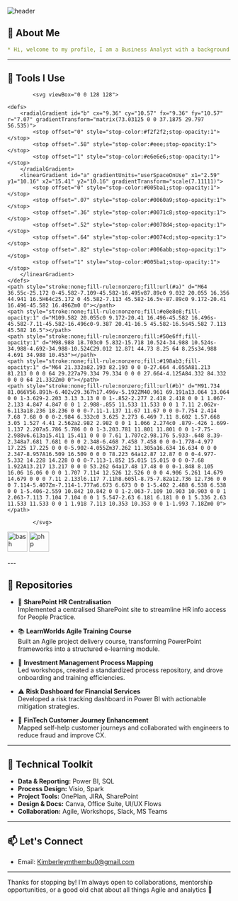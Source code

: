 ![header](https://capsule-render.vercel.app/api?type=waving&height=200&color=gradient&text=Welcome%10to%10my%10GitHub)

## 💼 About Me

```yaml
* Hi, welcome to my profile, I am a Business Analyst with a background in Information Systems. This Github is used showcase my SQL and data analysis*
```

---

## 🚀 Tools I Use 

<p align="left">
  
            <svg viewBox="0 0 128 128">
            
    <defs>
        <radialGradient id="b" cx="9.36" cy="10.57" fx="9.36" fy="10.57" r="7.07" gradientTransform="matrix(73.03125 0 0 37.1875 29.797 56.535)">
            <stop offset="0" style="stop-color:#f2f2f2;stop-opacity:1"></stop>
            <stop offset=".58" style="stop-color:#eee;stop-opacity:1"></stop>
            <stop offset="1" style="stop-color:#e6e6e6;stop-opacity:1"></stop>
        </radialGradient>
        <linearGradient id="a" gradientUnits="userSpaceOnUse" x1="2.59" y1="10.16" x2="15.41" y2="10.16" gradientTransform="scale(7.11111)">
            <stop offset="0" style="stop-color:#005ba1;stop-opacity:1"></stop>
            <stop offset=".07" style="stop-color:#0060a9;stop-opacity:1"></stop>
            <stop offset=".36" style="stop-color:#0071c8;stop-opacity:1"></stop>
            <stop offset=".52" style="stop-color:#0078d4;stop-opacity:1"></stop>
            <stop offset=".64" style="stop-color:#0074cd;stop-opacity:1"></stop>
            <stop offset=".82" style="stop-color:#006abb;stop-opacity:1"></stop>
            <stop offset="1" style="stop-color:#005ba1;stop-opacity:1"></stop>
        </linearGradient>
    </defs>
    <path style="stroke:none;fill-rule:nonzero;fill:url(#a)" d="M64 36.55c-25.172 0-45.582-7.109-45.582-16.495v87.89c0 9.032 20.055 16.356 44.941 16.5H64c25.172 0 45.582-7.113 45.582-16.5v-87.89c0 9.172-20.41 16.496-45.582 16.496Zm0 0"></path>
    <path style="stroke:none;fill-rule:nonzero;fill:#e8e8e8;fill-opacity:1" d="M109.582 20.055c0 9.172-20.41 16.496-45.582 16.496s-45.582-7.11-45.582-16.496c0-9.387 20.41-16.5 45.582-16.5s45.582 7.113 45.582 16.5"></path>
    <path style="stroke:none;fill-rule:nonzero;fill:#50e6ff;fill-opacity:1" d="M98.988 18.703c0 5.832-15.718 10.524-34.988 10.524s-34.988-4.692-34.988-10.524C29.012 12.871 44.73 8.25 64 8.25s34.988 4.691 34.988 10.453"></path>
    <path style="stroke:none;fill-rule:nonzero;fill:#198ab3;fill-opacity:1" d="M64 21.332a82.193 82.193 0 0 0-27.664 4.055A81.213 81.213 0 0 0 64 29.227a79.334 79.334 0 0 0 27.664-4.125A84.332 84.332 0 0 0 64 21.332Zm0 0"></path>
    <path style="stroke:none;fill-rule:nonzero;fill:url(#b)" d="M91.734 81.066V56.891h-6.402v29.367h17.496v-5.192ZM40.961 69.191a13.064 13.064 0 0 1-3.629-2.203 3.13 3.13 0 0 1-.852-2.277 2.418 2.418 0 0 1 1.067-2.133 4.847 4.847 0 0 1 2.988-.855 11.533 11.533 0 0 1 7.11 2.062v-6.113a18.236 18.236 0 0 0-7.11-1.137 11.67 11.67 0 0 0-7.754 2.414 7.68 7.68 0 0 0-2.984 6.332c0 3.625 2.273 6.469 7.11 8.602 1.57.668 3.05 1.527 4.41 2.562a2.982 2.982 0 0 1 1.066 2.274c0 .879-.426 1.699-1.137 2.207a5.786 5.786 0 0 1-3.203.781 11.801 11.801 0 0 1-7.75-2.988v6.613a15.411 15.411 0 0 0 7.61 1.707c2.98.176 5.933-.648 8.39-2.348a7.681 7.681 0 0 0 2.348-6.468 7.458 7.458 0 0 0-1.778-4.977 17.225 17.225 0 0 0-5.902-4.055Zm37.262 11.305a16.634 16.634 0 0 0 2.347-8.957A16.509 16.509 0 0 0 78.223 64a12.87 12.87 0 0 0-4.977-5.332 14.228 14.228 0 0 0-7.113-1.852 15.015 15.015 0 0 0-7.68 1.922A13.217 13.217 0 0 0 53.262 64a17.48 17.48 0 0 0-1.848 8.105 16.06 16.06 0 0 0 1.707 7.114 12.526 12.526 0 0 0 4.906 5.261 14.679 14.679 0 0 0 7.11 2.133l6.117 7.11h8.605l-8.75-7.82a12.736 12.736 0 0 0 7.114-5.407Zm-7.114-1.777a6.673 6.673 0 0 1-5.402 2.488 6.538 6.538 0 0 1-5.406-2.559 10.842 10.842 0 0 1-2.063-7.109 10.903 10.903 0 0 1 2.063-7.113 7.104 7.104 0 0 1 5.547-2.63 6.181 6.181 0 0 1 5.336 2.63 11.533 11.533 0 0 1 1.918 7.113 10.353 10.353 0 0 1-1.993 7.18Zm0 0"></path>

            </svg>
          
<img src="https://cdn.jsdelivr.net/gh/devicons/devicon/icons/bash/bash-original.svg" alt="bash" width="45" height="45"/>
<img src="https://cdn.jsdelivr.net/gh/devicons/devicon/icons/php/php-original.svg" alt="php" width="45" height="45"/>
</p>
---

## 🚀 Repositories


- 📁 **SharePoint HR Centralisation**  
  Implemented a centralised SharePoint site to streamline HR info access for People Practice.

- 📚 **LearnWorlds Agile Training Course**  
  Built an Agile project delivery course, transforming PowerPoint frameworks into a structured e-learning module.

- 🔁 **Investment Management Process Mapping**  
  Led workshops, created a standardized process repository, and drove onboarding and training efficiencies.

- ⚠️ **Risk Dashboard for Financial Services**  
  Developed a risk tracking dashboard in Power BI with actionable mitigation strategies.

- 💸 **FinTech Customer Journey Enhancement**  
  Mapped self-help customer journeys and collaborated with engineers to reduce fraud and improve CX.

---

## 🧰 Technical Toolkit

- **Data & Reporting:** Power BI, SQL  
- **Process Design:** Visio, Spark  
- **Project Tools:** OnePlan, JIRA, SharePoint  
- **Design & Docs:** Canva, Office Suite, UI/UX Flows  
- **Collaboration:** Agile, Workshops, Slack, MS Teams  

---

## 📫 Let's Connect

- Email: [Kimberleymthembu0@gmail.com](mailto:Kimberleymthembu0@gmail.com)  

---

Thanks for stopping by! I’m always open to collaborations, mentorship opportunities, or a good old chat about all things Agile and analytics 🌱
